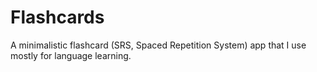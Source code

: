 Flashcards
==========

A minimalistic flashcard (SRS, Spaced Repetition System) app that I use mostly
for language learning.

